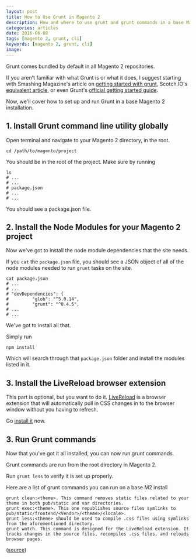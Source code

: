 ```yaml
---
layout: post
title: How to Use Grunt in Magento 2
description: How and where to use grunt and grunt commands in a base Magento 2 install
categories: articles
date: 2016-06-08
tags: [magento 2, grunt, cli]
keywords: [magento 2, grunt, cli]
image:
---
```


Grunt comes bundled by default in all Magento 2 repositories.

If you aren't familiar with what Grunt is or what it does, I suggest starting with Smashing Magazine's article on [getting started with grunt](https://www.smashingmagazine.com/2013/10/get-up-running-grunt/), Scotch.IO's [equivalent article](https://scotch.io/tutorials/a-simple-guide-to-getting-started-with-grunt), or even Grunt's [official getting started guide](http://gruntjs.com/getting-started).

Now, we'll cover how to set up and run Grunt in a base Magento 2 installation.

## 1. Install Grunt command line utility globally
Open terminal and navigate to your Magento 2 directory, in the root.

```Shell
cd /path/to/magento/project
```
You should be in the root of the project. Make sure by running

```Shell
ls
# ...
# ...
# package.json
# ...
# ...
```
You should see a package.json file.

## 2. Install the Node Modules for your Magento 2 project
Now we've got to install the node module dependencies that the site needs.

If you `cat` the `package.json` file, you should see a JSON object of all of the node modules needed to run `grunt` tasks on the site.

```Shell
cat package.json
# ...
# ...
# "devDependencies": {
#         "glob": "^5.0.14",
#         "grunt": "^0.4.5",
# ...
# ...
```

We've got to install all that.

Simply run

```Shell
npm install
```
Which will search through that `package.json` folder and install the modules listed in it.


## 3. Install the LiveReload browser extension
This part is optional, but you want to do it. [LiveReload](http://livereload.com/) is a browser extension that will automatically pull in CSS changes in to the browser window without you having to refresh.

Go [install it](https://chrome.google.com/webstore/detail/livereload/jnihajbhpnppcggbcgedagnkighmdlei?hl=en) now.

## 3. Run Grunt commands
Now that you've got it all installed, you can now run grunt commands.

Grunt commands are run from the root directory in Magento 2.

Run `grunt less` to verify it is set up properly.

Here are a list of grunt commands you can run on a base M2 install

```Shell
grunt clean:<theme>. This command removes static files related to your theme in both pub/static and var directories.
grunt exec:<theme>. This one republishes source files symlinks to pub/static/frontend/<Vendor>/<theme>/<locale>.
grunt less:<theme> should be used to compile .css files using symlinks from the aforementioned directory.
grunt watch. This command is designed for the LiveReload extension. It tracks changes in the source files, recompiles .css files, and reloads browser pages.
```
([source](https://firebearstudio.com/blog/magento-2-grunt.html))